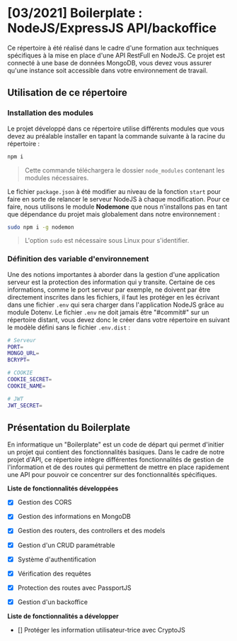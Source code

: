 # [03/2021] Boilerplate : NodeJS/ExpressJS API/backoffice

Ce répertoire à été réalisé dans le cadre d'une formation aux techniques spécifiques à la mise en place d'une API RestFull en NodeJS. Ce projet est connecté à une base de données MongoDB, vous devez vous assurer qu'une instance soit accessible dans votre environnement de travail.

## Utilisation de ce répertoire

### Installation des modules

Le projet développé dans ce répertoire utilise différents modules que vous devez au préalable installer en tapant la commande suivante à la racine du répertoire : 

```bash
npm i
```

> Cette commande téléchargera le dossier `node_modules` contenant les modules nécessaires.

Le fichier `package.json` à été modifier au niveau de la fonction `start` pour faire en sorte de relancer le serveur NodeJS à chaque modification. Pour ce faire, nous utilisons le module **Nodemone** que nous n'installons pas en tant que dépendance du projet mais globalement dans notre environnement : 

```bash
sudo npm i -g nodemon
```

> L'option `sudo` est nécessaire sous Linux pour s'identifier.

### Définition des variable d'environnement

Une des notions importantes à aborder dans la gestion d'une application serveur est la protection des information qui y transite. Certaine de ces informations, comme le port serveur par exemple, ne doivent par être directement inscrites dans les fichiers, il faut les protéger en les écrivant dans une fichier `.env` qui sera charger dans l'application NodeJS grâce au module Dotenv. Le fichier `.env` ne doit jamais être "#commit#" sur un répertoire distant, vous devez donc le créer dans votre répertoire en suivant le modèle défini sans le fichier `.env.dist` : 

```bash
# Serveur
PORT=
MONGO_URL=
BCRYPT=

# COOKIE
COOKIE_SECRET=
COOKIE_NAME=

# JWT
JWT_SECRET=
```

## Présentation du Boilerplate

En informatique un "Boilerplate" est un code de départ qui permet d'initier un projet qui contient des fonctionnalités basiques. Dans le cadre de notre projet d'API, ce répertoire intègre différentes fonctionnalités de gestion de l'information et de des routes qui permettent de mettre en place rapidement une API pour pouvoir ce concentrer sur des fonctionnalités spécifiques.

**Liste de fonctionnalités développées**

- [x] Gestion des CORS
- [x] Gestion des informations en MongoDB
- [x] Gestion des routers, des controllers et des models
- [x] Gestion d'un CRUD paramétrable
- [x] Système d'authentification
- [x] Vérification des requêtes
- [x] Protection des routes avec PassportJS
- [x] Gestion d'un backoffice


**Liste de fonctionnalités a développer**

- [] Protéger les information utilisateur-trice avec CryptoJS
